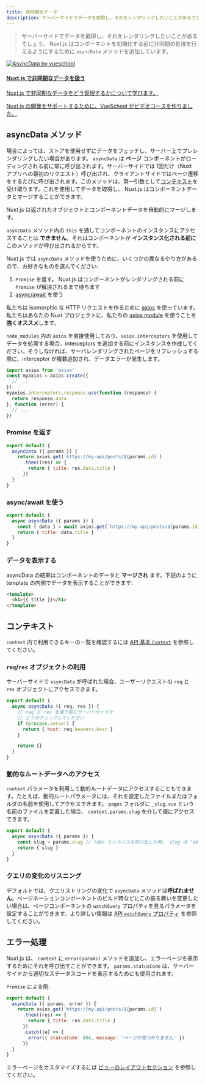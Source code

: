 ```yaml
---
title: 非同期なデータ
description: サーバーサイドでデータを取得し、それをレンダリングしたいことがあるでしょう。 Nuxt.js はコンポーネントのデータをセットする前に非同期の処理を行えるようにするために `asyncData` メソッドを追加しています。
---
```


> サーバーサイドでデータを取得し、それをレンダリングしたいことがあるでしょう。 Nuxt.js はコンポーネントを初期化する前に非同期の処理を行えるようにするために `asyncData` メソッドを追加しています。

<div>
  <a href="https://vueschool.io/courses/async-data-with-nuxtjs?friend=nuxt" target="_blank" class="Promote">
  <img src="/async-data-with-nuxtjs.png" srcset="/async-data-with-nuxtjs-2x.png 2x" alt="AsyncData by vueschool"/>
  <div class="Promote__Content">
    <h4 class="Promote__Content__Title">Nuxt.js で非同期なデータを扱う</h4>
    <p class="Promote__Content__Description">Nuxt.js で非同期なデータをどう管理するかについて学びます。</p>
    <p class="Promote__Content__Signature">Nuxt.js の開発をサポートするために、VueSchool がビデオコースを作りました。</p>
  </div>
  </a>
</div>

## asyncData メソッド

場合によっては、ストアを使用せずにデータをフェッチし、サーバー上でプレレンダリングしたい場合があります。 `asyncData` は **ページ** コンポーネントがローディングされる前に常に呼び出されます。サーバーサイドでは 1回だけ（Nuxt アプリへの最初のリクエスト）呼び出され、クライアントサイドではページ遷移をするたびに呼び出されます。このメソッドは、第一引数として[コンテキスト](/api/context)を受け取ります。これを使用してデータを取得し、 Nuxt.js はコンポーネントデータとマージすることができます。

Nuxt.js は返されたオブジェクトとコンポーネントデータを自動的にマージします。

<div class="Alert Alert--orange">

`asyncData` メソッド内の `this` を通してコンポーネントのインスタンスにアクセスすることは **できません**。それはコンポーネントが **インスタンス化される前に** このメソッドが呼び出されるからです。

</div>

Nuxt.js では `asyncData` メソッドを使うために、いくつかの異なるやり方があるので、お好きなものを選んでください:

1. `Promise` を返す。 Nuxt.js はコンポーネントがレンダリングされる前に `Promise` が解決されるまで待ちます
2. [async/await](https://ja.javascript.info/async-await) を使う

<div class="Alert Alert--grey">

私たちは isomorphic な HTTP リクエストを作るために [axios](https://github.com/mzabriskie/axios) を使っています。私たちはあなたの Nuxt プロジェクトに、私たちの [axios module](https://axios.nuxtjs.org/) を使うことを<strong>強くオススメ</strong>します。

</div>

`node_modules` 内の `axios` を直接使用しており、`axios.interceptors` を使用してデータを処理する場合、interceptors を追加する前にインスタンスを作成してください。そうしなければ、サーバレンダリングされたページをリフレッシュする際に、interceptor が複数追加され、データエラーが発生します。

```js
import axios from 'axios'
const myaxios = axios.create({
  // ...
})
myaxios.interceptors.response.use(function (response) {
  return response.data
}, function (error) {
  // ...
})
```

### Promise を返す

```js
export default {
  asyncData ({ params }) {
    return axios.get(`https://my-api/posts/${params.id}`)
      .then((res) => {
        return { title: res.data.title }
      })
  }
}
```

### async/await を使う

```js
export default {
  async asyncData ({ params }) {
    const { data } = await axios.get(`https://my-api/posts/${params.id}`)
    return { title: data.title }
  }
}
```

### データを表示する

asyncData の結果はコンポーネントのデータと **マージされ** ます。下記のように template の内側でデータを表示することができます:

```html
<template>
  <h1>{{ title }}</h1>
</template>
```

## コンテキスト

`context` 内で利用できるキーの一覧を確認するには [API 基本 `Context`](/api/context) を参照してください。

### `req`/`res` オブジェクトの利用

サーバーサイドで `asyncData` が呼ばれた場合、ユーザーリクエストの `req` と `res` オブジェクトにアクセスできます。

```js
export default {
  async asyncData ({ req, res }) {
    // req と res を使う前にサーバーサイドか
    // どうかチェックしてください
    if (process.server) {
      return { host: req.headers.host }
    }

    return {}
  }
}
```

### 動的なルートデータへのアクセス

`context` パラメータを利用して動的ルートデータにアクセスすることもできます。たとえば、動的ルートパラメータには、それを設定したファイルまたはフォルダの名前を使用してアクセスできます。 `pages` フォルダに `_slug.vue` という名前のファイルを定義した場合、 `context.params.slug` を介して値にアクセスできます。


```js
export default {
  async asyncData ({ params }) {
    const slug = params.slug // /abc というパスを呼び出した時、 slug は "abc" になる
    return { slug }
  }
}
```

### クエリの変化のリスニング

デフォルトでは、クエリストリングの変化で `asyncData` メソッドは**呼ばれません**。ページネーションコンポーネントのビルド時などにこの振る舞いを変更したい場合は、ページコンポーネントの `watchQuery` プロパティを見るパラメータを設定することができます。より詳しい情報は [API `watchQuery` プロパティ](/api/pages-watchquery) を参照してください。


## エラー処理

Nuxt.js は、 `context` に `error(params)` メソッドを追加し、エラーページを表示するためにそれを呼び出すことができます。 `params.statusCode` は、サーバーサイドから適切なステータスコードを表示するためにも使用されます。

`Promise` による例:

```js
export default {
  asyncData ({ params, error }) {
    return axios.get(`https://my-api/posts/${params.id}`)
      .then((res) => {
        return { title: res.data.title }
      })
      .catch((e) => {
        error({ statusCode: 404, message: 'ページが見つかりません' })
      })
  }
}
```

エラーページをカスタマイズするには [ビューのレイアウトセクション](/guide/views#%E3%83%AC%E3%82%A4%E3%82%A2%E3%82%A6%E3%83%88) を参照してください。
